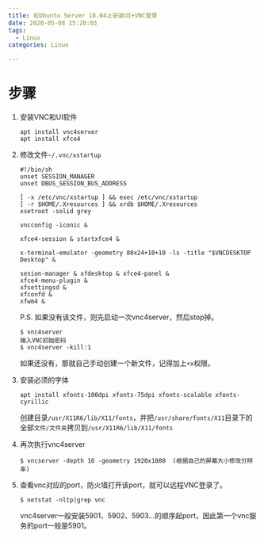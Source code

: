 ```yaml
---
title: 在Ubuntu Server 18.04上安装UI+VNC登录  
date: 2020-05-08 15:20:03
tags:
  - Linux
categories: Linux 

---
```


# 步骤
1. 安装VNC和UI软件

    ```
    apt install vnc4server
    apt install xfce4
    ```
2. 修改文件`~/.vnc/xstartup`

    ```
    #!/bin/sh
    unset SESSION_MANAGER
    unset DBUS_SESSION_BUS_ADDRESS
    
    [ -x /etc/vnc/xstartup ] && exec /etc/vnc/xstartup
    [ -r $HOME/.Xresources ] && xrdb $HOME/.Xresources
    xsetroot -solid grey
    
    vncconfig -iconic &
    
    xfce4-session & startxfce4 & 
    
    x-terminal-emulator -geometry 80x24+10+10 -ls -title "$VNCDESKTOP Desktop" &
    
    sesion-manager & xfdesktop & xfce4-panel &
    xfce4-menu-plugin &
    xfsettingsd &
    xfconfd &
    xfwm4 &
    ```

    P.S. 如果没有该文件，则先启动一次vnc4server，然后stop掉。

    ```
    $ vnc4server
    输入VNC初始密码
    $ vnc4server -kill:1
    ```

    如果还没有，那就自己手动创建一个新文件，记得加上`+x`权限。

3. 安装必须的字体

    ```
    apt install xfonts-100dpi xfonts-75dpi xfonts-scalable xfonts-cyrillic
    ```

    创建目录`/usr/X11R6/lib/X11/fonts`，并把`/usr/share/fonts/X11`目录下的全部`文件/文件夹`拷贝到`/usr/X11R6/lib/X11/fonts`

4. 再次执行vnc4server

    ```
    $ vncserver -depth 16 -geometry 1920x1080  (根据自己的屏幕大小修改分辨率)
    ```

5. 查看vnc对应的port，防火墙打开该port，就可以远程VNC登录了。

    ```
    $ netstat -nltp|grep vnc
    ```

    vnc4server一般安装5901、5902、5903...的顺序起port，因此第一个vnc服务的port一般是5901。
